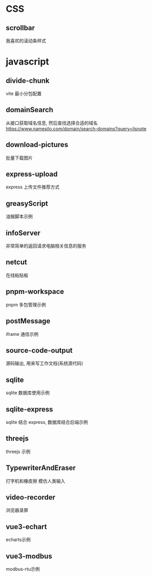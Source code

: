 # CSS

## scrollbar

我喜欢的滚动条样式

# javascript

## divide-chunk

vite 最小分包配置

## domainSearch

从接口获取域名信息, 然后查找选择合适的域名
https://www.namesilo.com/domain/search-domains?query=lisnote

## download-pictures

批量下载图片

## express-upload

express 上传文件推荐方式

## greasyScript

油猴脚本示例

## infoServer

非常简单的返回请求电脑相关信息的服务

## netcut

在线粘贴板

## pnpm-workspace

pnpm 多包管理示例

## postMessage

iframe 通信示例

## source-code-output

源码输出, 用来写工作文档(系统源代码)

## sqlite

sqlite 数据库使用示例

## sqlite-express

sqlite 结合 express, 数据库结合后端示例

## threejs

threejs 示例

## TypewriterAndEraser

打字机和橡皮擦
模仿人类输入

## video-recorder

浏览器录屏

## vue3-echart

echarts示例

## vue3-modbus

modbus-rtu示例

